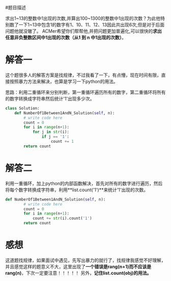 #题目描述

求出1~13的整数中1出现的次数,并算出100~1300的整数中1出现的次数？为此他特别数了一下1~13中包含1的数字有1、10、11、12、13因此共出现6次,但是对于后面问题他就没辙了。
ACMer希望你们帮帮他,并把问题更加普遍化,可以很快的**求出任意非负整数区间中1出现的次数（从1 到 n 中1出现的次数）**。

# 解答一

这个题很多人的解答方案是找规律，不过我看了一下，有点懵，现在时间有限，直接按照暴力方法来解决，也算是学习一下python的用法。

思路：利用二重循环来分别判断，第一重循环遍历所有的数字，第二重循环将所有的数字转换成字符串然后统计'1'出现多少次。

```python
class Solution:
    def NumberOf1Between1AndN_Solution(self, n):
        # write code here
        count = 0
        for i in range(n+1):
            for j in str(i):
                if j == '1':
                    count += 1
        return count
```

# 解答二

利用一重循环，加上python的内部函数解决，首先对所有的数字进行遍历，然后将每个数字转换成字符串，利用**list.count('1')**来统计'1'出现的次数。

```python
def NumberOf1Between1AndN_Solution(self, n):
        # write code here
        count = 0
        for i in range(n+1):
            count += str(i).count('1')
        return count
```

# 感想

这道题找规律，如果面试中遇见，先写出暴力的就行了，找规律我感觉不好理解，并且感觉这样的题意义不大，这里出现了**一个错误是rang(n+1)而不应该是rang(n)**，下次一定要注意！！！！！
另外，**记住list.count(obj)的用法。**

